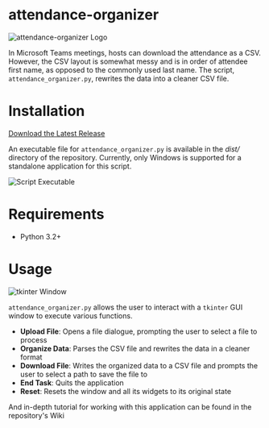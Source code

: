 # attendance-organizer

![attendance-organizer Logo](https://user-images.githubusercontent.com/72679601/104869490-0478e700-58fb-11eb-9c0c-5e9401d5d33e.png)

In Microsoft Teams meetings, hosts can download the attendance as a CSV. However, the CSV layout is somewhat messy and is in order of attendee first name, as opposed to the commonly used last name. The script, `attendance_organizer.py`, rewrites the data into a cleaner CSV file.

<h1>Installation</h1>

[Download the Latest Release](https://github.com/JLpython-py/attendance-organizer/releases)

An executable file for `attendance_organizer.py` is available in the _dist/_ directory of the repository. Currently, only Windows is supported for a standalone application for this script.

![Script Executable](https://user-images.githubusercontent.com/72679601/104860422-56604380-58e0-11eb-9776-86a051c65fa5.png)

<h1>Requirements</h1>

- Python 3.2+

<h1>Usage</h1>

![tkinter Window](https://user-images.githubusercontent.com/72679601/104860197-1351a080-58df-11eb-8bc8-5c3b71bf90d3.png)

`attendance_organizer.py` allows the user to interact with a `tkinter` GUI window to execute various functions.

- **Upload File**: Opens a file dialogue, prompting the user to select a file to process
- **Organize Data**: Parses the CSV file and rewrites the data in a cleaner format
- **Download File**: Writes the organized data to a CSV file and prompts the user to select a path to save the file to
- **End Task**: Quits the application
- **Reset**: Resets the window and all its widgets to its original state

And in-depth tutorial for working with this application can be found in the repository's Wiki
